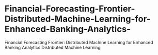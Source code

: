 # Financial-Forecasting-Frontier-Distributed-Machine-Learning-for-Enhanced-Banking-Analytics-
Financial Forecasting Frontier: Distributed Machine Learning for Enhanced Banking Analytics  Distributed Machine Learning
